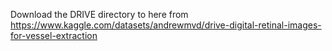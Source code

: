 Download the DRIVE directory to here from https://www.kaggle.com/datasets/andrewmvd/drive-digital-retinal-images-for-vessel-extraction
